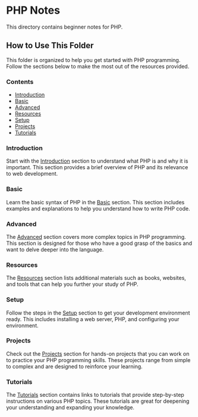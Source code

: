 # PHP Notes

This directory contains beginner notes for PHP.

## How to Use This Folder

This folder is organized to help you get started with PHP programming. Follow the sections below to make the most out of the resources provided.

### Contents

- [Introduction](#introduction)
- [Basic](#basic)
- [Advanced](#advanced)
- [Resources](#resources)
- [Setup](#setup)
- [Projects](#projects)
- [Tutorials](#tutorials)

### Introduction

Start with the [Introduction](#introduction) section to understand what PHP is and why it is important. This section provides a brief overview of PHP and its relevance to web development.

### Basic

Learn the basic syntax of PHP in the [Basic](#basic) section. This section includes examples and explanations to help you understand how to write PHP code.

### Advanced

The [Advanced](#advanced) section covers more complex topics in PHP programming. This section is designed for those who have a good grasp of the basics and want to delve deeper into the language.

### Resources

The [Resources](#resources) section lists additional materials such as books, websites, and tools that can help you further your study of PHP.

### Setup

Follow the steps in the [Setup](#setup) section to get your development environment ready. This includes installing a web server, PHP, and configuring your environment.

### Projects

Check out the [Projects](#projects) section for hands-on projects that you can work on to practice your PHP programming skills. These projects range from simple to complex and are designed to reinforce your learning.

### Tutorials

The [Tutorials](#tutorials) section contains links to tutorials that provide step-by-step instructions on various PHP topics. These tutorials are great for deepening your understanding and expanding your knowledge.

